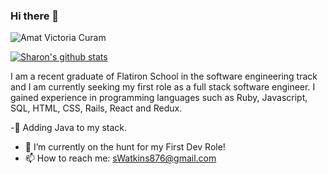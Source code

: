 ### Hi there 👋

![Amat Victoria Curam](https://i.ibb.co/SrR8Hrc/Simple-Technology-Linked-In-Banner-1.png)



[![Sharon's github stats](https://github-readme-stats.vercel.app/api?username=sedx876)](https://github.com/sedx876/github-readme-stats)

 I am a recent graduate of Flatiron School in the software engineering track and I am currently seeking my first role as a full stack software engineer. I gained experience in programming languages such as Ruby, Javascript, SQL, HTML, CSS, Rails, React and Redux.
 
-🤔 Adding Java to my stack.
- 🌱 I’m currently on the hunt for my First Dev Role!
- 📫 How to reach me: sWatkins876@gmail.com

<!--<div>
 <a href="https://dev.to/sedx876">
  <img src="https://d2fltix0v2e0sb.cloudfront.net/dev-badge.svg" alt="sedx876's DEV Profile" height="40" width="40">
</a>
 <div>-->

<!--
**sedx876/sedx876** is a ✨ _special_ ✨ repository because its `README.md` (this file) appears on your GitHub profile.

Here are some ideas to get you started:

- 🔭 I’m currently working on ...
- 🌱 I’m currently learning ...
- 👯 I’m looking to collaborate on ...
- 🤔 I’m looking for help with ...
- 💬 Ask me about ...
- 📫 How to reach me: ...
- 😄 Pronouns: ...
- ⚡ Fun fact: ...
-->
